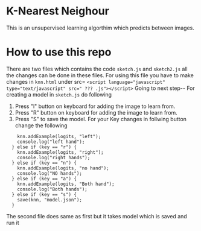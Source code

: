 # K-Nearest Neighour
This is an unsupervised learning algorthim which predicts between images.
# How to use this repo
There are two files which contains the code ``sketch.js`` and ``sketch2.js`` all the changes can be done in these files.
For using this file you have to make changes in ``knn.html`` under src=
``<script language="javascript" type="text/javascript" src=" ??? .js"></script>``
Going to next step--
For creating a model in ``sketch.js`` do following
1. Press "l" button on keyboard for adding the image to learn from.
2. Press "R" button on keyboard for adding the image to learn from.
3. Press "S" to save the model.
For your Key changes in  follwing button change the following
``` if (key == "l") {
    knn.addExample(logits, "left");
    console.log("left hand");
  } else if (key == "r") {
    knn.addExample(logits, "right");
    console.log("right hands");
  } else if (key == "n") {
    knn.addExample(logits, "no hand");
    console.log("NO hands");
  } else if (key == "a") {
    knn.addExample(logits, "Both hand");
    console.log("Both hands");
  } else if (key == "s") {
    save(knn, "model.json");
  }
  ```
  The second file does same as first but it takes model which is saved and run it
